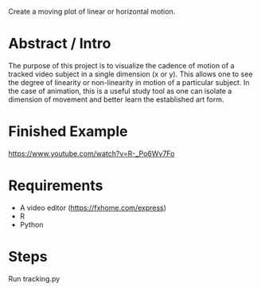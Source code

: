 Create a moving plot of linear or horizontal motion. 

# Abstract / Intro
The purpose of this project is to visualize the cadence of motion of a tracked video subject in a single dimension (x or y). This allows one to see the degree of linearity or non-linearity in motion of a particular subject. In the case of animation, this is a useful study tool as one can isolate a dimension of movement and better learn the established art form. 

# Finished Example
https://www.youtube.com/watch?v=R-_Po6Wv7Fo

# Requirements 
* A video editor (https://fxhome.com/express)
* R
* Python

 # Steps
 Run tracking.py
 
